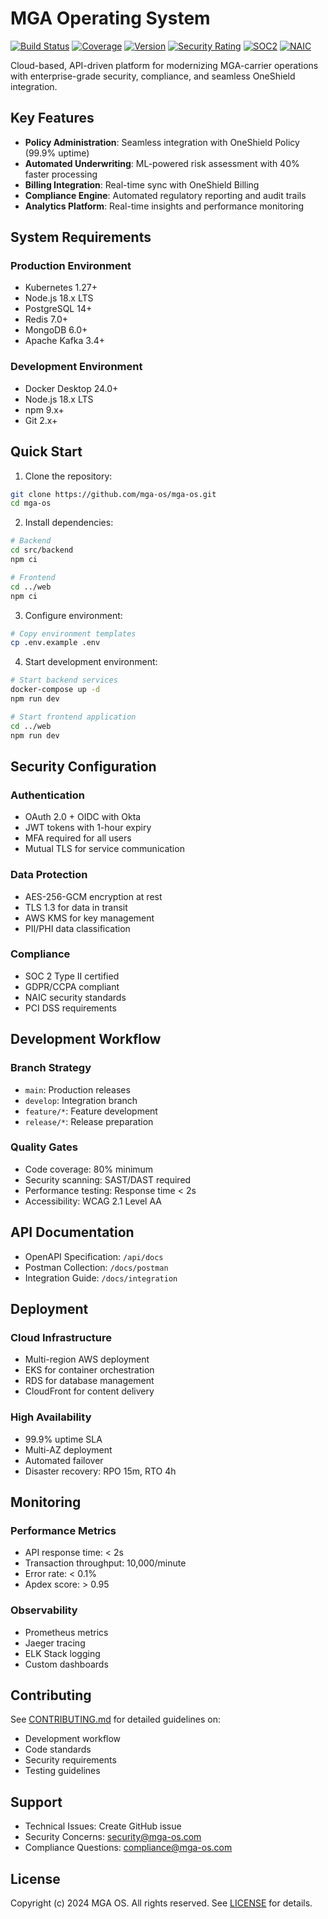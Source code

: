 # MGA Operating System

[![Build Status](https://img.shields.io/github/workflow/status/mga-os/mga-os/CI)](https://github.com/mga-os/mga-os/actions)
[![Coverage](https://img.shields.io/codecov/c/github/mga-os/mga-os)](https://codecov.io/gh/mga-os/mga-os)
[![Version](https://img.shields.io/github/package-json/v/mga-os/mga-os)](https://github.com/mga-os/mga-os/releases)
[![Security Rating](https://img.shields.io/sonar/security_rating/mga-os_mga-os)](https://sonarcloud.io/dashboard?id=mga-os_mga-os)
[![SOC2](https://img.shields.io/badge/SOC-2%20Compliant-success)](https://mga-os.com/compliance)
[![NAIC](https://img.shields.io/badge/NAIC-Compliant-success)](https://mga-os.com/compliance)

Cloud-based, API-driven platform for modernizing MGA-carrier operations with enterprise-grade security, compliance, and seamless OneShield integration.

## Key Features

- **Policy Administration**: Seamless integration with OneShield Policy (99.9% uptime)
- **Automated Underwriting**: ML-powered risk assessment with 40% faster processing
- **Billing Integration**: Real-time sync with OneShield Billing
- **Compliance Engine**: Automated regulatory reporting and audit trails
- **Analytics Platform**: Real-time insights and performance monitoring

## System Requirements

### Production Environment
- Kubernetes 1.27+
- Node.js 18.x LTS
- PostgreSQL 14+
- Redis 7.0+
- MongoDB 6.0+
- Apache Kafka 3.4+

### Development Environment
- Docker Desktop 24.0+
- Node.js 18.x LTS
- npm 9.x+
- Git 2.x+

## Quick Start

1. Clone the repository:
```bash
git clone https://github.com/mga-os/mga-os.git
cd mga-os
```

2. Install dependencies:
```bash
# Backend
cd src/backend
npm ci

# Frontend
cd ../web
npm ci
```

3. Configure environment:
```bash
# Copy environment templates
cp .env.example .env
```

4. Start development environment:
```bash
# Start backend services
docker-compose up -d
npm run dev

# Start frontend application
cd ../web
npm run dev
```

## Security Configuration

### Authentication
- OAuth 2.0 + OIDC with Okta
- JWT tokens with 1-hour expiry
- MFA required for all users
- Mutual TLS for service communication

### Data Protection
- AES-256-GCM encryption at rest
- TLS 1.3 for data in transit
- AWS KMS for key management
- PII/PHI data classification

### Compliance
- SOC 2 Type II certified
- GDPR/CCPA compliant
- NAIC security standards
- PCI DSS requirements

## Development Workflow

### Branch Strategy
- `main`: Production releases
- `develop`: Integration branch
- `feature/*`: Feature development
- `release/*`: Release preparation

### Quality Gates
- Code coverage: 80% minimum
- Security scanning: SAST/DAST required
- Performance testing: Response time < 2s
- Accessibility: WCAG 2.1 Level AA

## API Documentation

- OpenAPI Specification: `/api/docs`
- Postman Collection: `/docs/postman`
- Integration Guide: `/docs/integration`

## Deployment

### Cloud Infrastructure
- Multi-region AWS deployment
- EKS for container orchestration
- RDS for database management
- CloudFront for content delivery

### High Availability
- 99.9% uptime SLA
- Multi-AZ deployment
- Automated failover
- Disaster recovery: RPO 15m, RTO 4h

## Monitoring

### Performance Metrics
- API response time: < 2s
- Transaction throughput: 10,000/minute
- Error rate: < 0.1%
- Apdex score: > 0.95

### Observability
- Prometheus metrics
- Jaeger tracing
- ELK Stack logging
- Custom dashboards

## Contributing

See [CONTRIBUTING.md](CONTRIBUTING.md) for detailed guidelines on:
- Development workflow
- Code standards
- Security requirements
- Testing guidelines

## Support

- Technical Issues: Create GitHub issue
- Security Concerns: security@mga-os.com
- Compliance Questions: compliance@mga-os.com

## License

Copyright (c) 2024 MGA OS. All rights reserved.
See [LICENSE](LICENSE) for details.